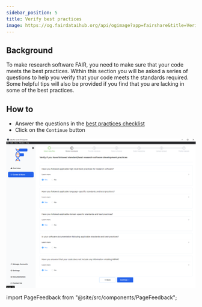 ```yaml
---
sidebar_position: 5
title: Verify best practices
image: https://og.fairdataihub.org/api/ogimage?app=fairshare&title=Verify%20best%20practices&description=Curate%20and%20Share%20%7C%20Workflows
---
```


## Background

To make research software FAIR, you need to make sure that your code meets the best practices. Within this section you will be asked a series of questions to help you verify that your code meets the standards required. Some helpful tips will also be provided if you find that you are lacking in some of the best practices.

## How to

- Answer the questions in the [best practices checklist](/)
- Click on the `Continue` button

![](./images/reviewStandards.png)

import PageFeedback from "@site/src/components/PageFeedback";

<PageFeedback />
